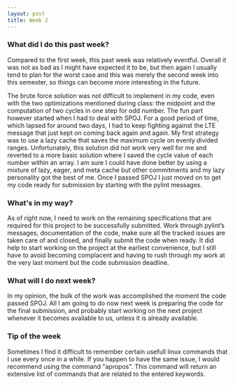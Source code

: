 ```yaml
---
layout: post
title: Week 2
---
```


### What did I do this past week?

Compared to the first week, this past week was relatively eventful. Overall it was not as bad as I might have expected it to be, but then again I usually tend to plan for the worst case and this was merely the second week into this semester, so things can become more interesting in the future.

The brute force solution was not difficult to implement in my code, even with the two optimizations mentioned during class: the midpoint and the computation of two cycles in one step for odd number. The fun part however started when I had to deal with SPOJ. For a good period of time, which lapsed for around two days, I had to keep fighting against the LTE message that just kept on coming back again and again. My first strategy was to use a lazy cache that saves the maximum cycle on evenly divided ranges. Unfortunately, this solution did not work very well for me and reverted to a more basic solution where I saved the cycle value of each number within an array. I am sure I could have done better by using a mixture of lazy, eager, and meta cache but other commitments and my lazy personality got the best of me. Once I passed SPOJ I just moved on to get my code ready for submission by starting with the pylint messages.
 
### What's in my way?

As of right now, I need to work on the remaining specifications that are required for this project to be successfully submitted. Work through pylint’s messages, documentation of the code, make sure all the tracked issues are taken care of and closed, and finally submit the code when ready. It did help to start working on the project at the earliest convenience, but I still have to avoid becoming complacent and having to rush through my work at the very last moment but the code submission deadline.

### What will I do next week? 

In my opinion, the bulk of the work was accomplished the moment the code passed SPOJ. All I am going to do now next week is preparing the code for the final submission, and probably start working on the next project whenever it becomes available to us, unless it is already available.

### Tip of the week

Sometimes I find it difficult to remember certain usefull linux commands that I use every once in a while. If you happen to have the same issue, I would recommend using the command "apropos". This command will return an extensive list of commands that are related to the entered keywords.
